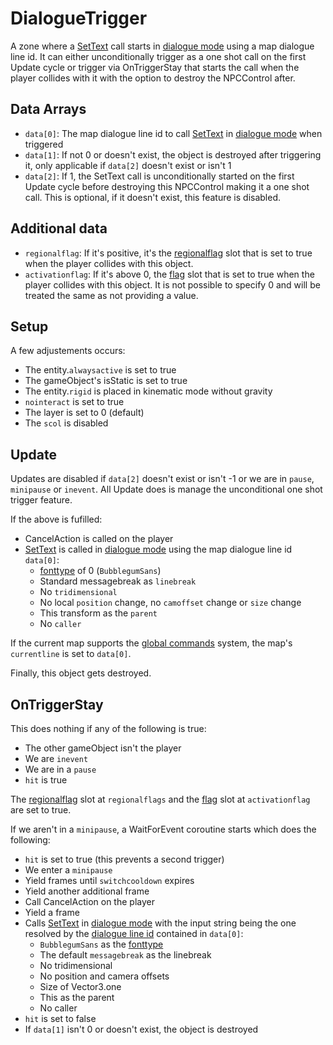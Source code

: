 # DialogueTrigger
A zone where a [SetText](../../../SetText/SetText.md) call starts in [dialogue mode](../../../SetText/Dialogue%20mode.md) using a map dialogue line id. It can either unconditionally trigger as a one shot call on the first Update cycle or trigger via OnTriggerStay that starts the call when the player collides with it with the option to destroy the NPCControl after.

## Data Arrays
- `data[0]`: The map dialogue line id to call [SetText](../../../SetText/SetText.md) in [dialogue mode](../../../SetText/Dialogue%20mode.md) when triggered
- `data[1]`: If not 0 or doesn't exist, the object is destroyed after triggering it, only applicable if `data[2]` doesn't exist or isn't 1
- `data[2]`: If 1, the SetText call is unconditionally started on the first Update cycle before destroying this NPCControl making it a one shot call. This is optional, if it doesn't exist, this feature is disabled.

## Additional data
- `regionalflag`: If it's positive, it's the [regionalflag](../../../Flags%20arrays/Regionalflags.md) slot that is set to true when the player collides with this object.
- `activationflag`: If it's above 0, the [flag](../../../Flags%20arrays/flags.md) slot that is set to true when the player collides with this object. It is not possible to specify 0 and will be treated the same as not providing a value.

## Setup
A few adjustements occurs:

- The entity.`alwaysactive` is set to true
- The gameObject's isStatic is set to true
- The entity.`rigid` is placed in kinematic mode without gravity
- `nointeract` is set to true
- The layer is set to 0 (default)
- The `scol` is disabled

## Update
Updates are disabled if `data[2]` doesn't exist or isn't -1 or we are in `pause`, `minipause` or `inevent`. All Update does is manage the unconditional one shot trigger feature.

If the above is fufilled:

- CancelAction is called on the player 
- [SetText](../../../SetText/SetText.md) is called in [dialogue mode](../../../SetText/Dialogue%20mode.md) using the map dialogue line id `data[0]`:
    - [fonttype](../../../SetText/Notable%20states.md#fonttype) of 0 (`BubblegumSans`)
    - Standard messagebreak as `linebreak`
    - No `tridimensional`
    - No local `position` change, no `camoffset` change or `size` change
    - This transform as the `parent`
    - No `caller`

If the current map supports the [global commands](../../../SetText/Related%20Systems/GlobalCommand.md) system, the map's `currentline` is set to `data[0]`.

Finally, this object gets destroyed.

## OnTriggerStay
This does nothing if any of the following is true:

- The other gameObject isn't the player
- We are `inevent`
- We are in a `pause`
- `hit` is true 

The [regionalflag](../../../Flags%20arrays/Regionalflags.md) slot at `regionalflags` and the [flag](../../../Flags%20arrays/flags.md) slot at `activationflag` are set to true.

If we aren't in a `minipause`, a WaitForEvent coroutine starts which does the following:

- `hit` is set to true (this prevents a second trigger)
- We enter a `minipause`
- Yield frames until `switchcooldown` expires
- Yield another additional frame
- Call CancelAction on the player
- Yield a frame
- Calls [SetText](../../../SetText/SetText.md) in [dialogue mode](../../../SetText/Dialogue%20mode.md) with the input string being the one resolved by the [dialogue line id](../../../SetText/Common%20commands%20id%20schemes/Dialogue%20line%20id.md) contained in `data[0]`:
    - `BubblegumSans` as the [fonttype](../../../SetText/Notable%20states.md#fonttype)
    - The default `messagebreak` as the linebreak
    - No tridimensional
    - No position and camera offsets
    - Size of Vector3.one
    - This as the parent
    - No caller
- `hit` is set to false
- If `data[1]` isn't 0 or doesn't exist, the object is destroyed
